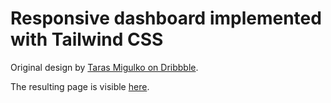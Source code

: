 # Responsive dashboard implemented with Tailwind CSS

Original design by [Taras Migulko on Dribbble](https://dribbble.com/shots/9963575-Responsive-Dashboard-animation-design).

The resulting page is visible [here](https://lukeska.github.io/tailwind-responsive-dashboard/).
